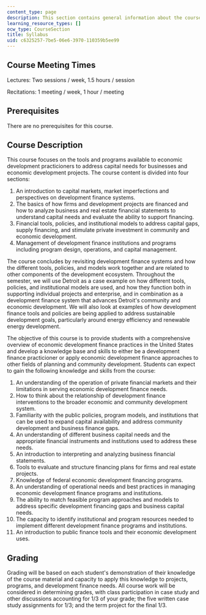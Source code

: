 ```yaml
---
content_type: page
description: This section contains general information about the course.
learning_resource_types: []
ocw_type: CourseSection
title: Syllabus
uid: c6325257-7be5-06e6-3970-110359b5ee99
---
```


Course Meeting Times
--------------------

Lectures: Two sessions / week, 1.5 hours / session

Recitations: 1 meeting / week, 1 hour / meeting

Prerequisites
-------------

There are no prerequisites for this course.

Course Description
------------------

This course focuses on the tools and programs available to economic development practicioners to address capital needs for businesses and economic development projects. The course content is divided into four sections:

1.  An introduction to capital markets, market imperfections and perspectives on development finance systems.
2.  The basics of how firms and development projects are financed and how to analyze business and real estate financial statements to understand capital needs and evaluate the ability to support financing.
3.  Financial tools, policies, and institutional models to address capital gaps, supply financing, and stimulate private investment in community and economic development.
4.  Management of development finance institutions and programs including program design, operations, and capital management.

The course concludes by revisiting development finance systems and how the different tools, policies, and models work together and are related to other components of the development ecosystem. Throughout the semester, we will use Detroit as a case example on how different tools, policies, and institutional models are used, and how they function both in supporting individual projects and enterprise, and in combination as a development finance system that advances Detroit's community and economic development. We will also look at examples of how development finance tools and policies are being applied to address sustainable development goals, particularly around energy efficiency and renewable energy development.

The objective of this course is to provide students with a comprehensive overview of economic development finance practices in the United States and develop a knowledge base and skills to either be a development finance practicioner or apply economic development finance approaches to other fields of planning and community development. Students can expect to gain the following knowledge and skills from the course:

1.  An understanding of the operation of private financial markets and their limitations in serving economic development finance needs.
2.  How to think about the relationship of development finance interventions to the broader economic and community development system.
3.  Familiarity with the public policies, program models, and institutions that can be used to expand capital availability and address community development and business finance gaps.
4.  An understanding of different business capital needs and the appropriate financial instruments and institutions used to address these needs.
5.  An introduction to interpreting and analyzing business financial statements.
6.  Tools to evaluate and structure financing plans for firms and real estate projects.
7.  Knowledge of federal economic development financing programs.
8.  An understanding of operational needs and best practices in managing economic development finance programs and institutions.
9.  The ability to match feasible program approaches and models to address specific development financing gaps and business capital needs.
10.  The capacity to identify institutional and program resources needed to implement different development finance programs and institutions.
11.  An introduction to public finance tools and their economic development uses.

Grading
-------

Grading will be based on each student's demonstration of their knowledge of the course material and capacity to apply this knowledge to projects, programs, and development finance needs. All course work will be considered in determining grades, with class participation in case study and other discussions accounting for 1/3 of your grade; the five written case study assignments for 1/3; and the term project for the final 1/3.